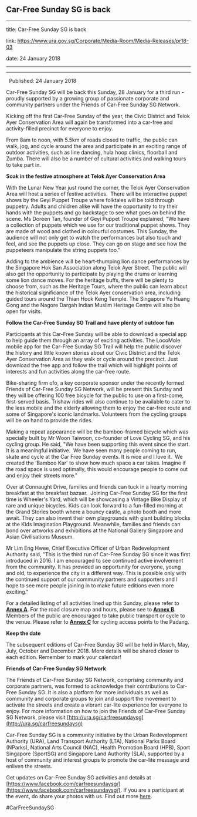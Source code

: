 ## Car-Free Sunday SG is back
---
title: Car-Free Sunday SG is back

link: https://www.ura.gov.sg/Corporate/Media-Room/Media-Releases/pr18-03

date: 24 January 2018

---

--------------------------

  Published: 24 January 2018



Car-Free Sunday SG will be back this Sunday, 28 January for a third run - proudly supported by a growing group of passionate corporate and community partners under the Friends of Car-Free Sunday SG Network.   
  
Kicking off the first Car-Free Sunday of the year, the Civic District and Telok Ayer Conservation Area will again be transformed into a car-free and activity-filled precinct for everyone to enjoy.   
  
From 8am to noon, with 5.5km of roads closed to traffic, the public can walk, jog, and cycle around the area and participate in an exciting range of outdoor activities, such as line dancing, hula hoop clinics, floorball and Zumba. There will also be a number of cultural activities and walking tours to take part in.   
  
**Soak in the festive atmosphere at Telok Ayer Conservation Area**

With the Lunar New Year just round the corner, the Telok Ayer Conservation Area will host a series of festive activities.  There will be interactive puppet shows by the Geyi Puppet Troupe where folktales will be told through puppetry. Adults and children alike will have the opportunity to try their hands with the puppets and go backstage to see what goes on behind the scene. Ms Doreen Tan, founder of Geyi Puppet Troupe explained, "We have a collection of puppets which we use for our traditional puppet shows. They are made of wood and clothed in colourful costumes. This Sunday, the audience will not only get to watch the performances but also touch and feel, and see the puppets up close. They can go on stage and see how the puppeteers manipulate the string puppets too."

Adding to the ambience will be heart-thumping lion dance performances by the Singapore Hok San Association along Telok Ayer Street. The public will also get the opportunity to participate by playing the drums or learning some lion dance moves. For the heritage buffs, there will be plenty to choose from, such as the Heritage Tours, where the public can learn about the historical significance of the Telok Ayer conservation area, including guided tours around the Thian Hock Keng Temple. The Singapore Yu Huang Gong and the Nagore Dargah Indian Muslim Heritage Centre will also be open for visits.

**Follow the Car-Free Sunday SG Trail and have plenty of outdoor fun**  
  
Participants at this Car-Free Sunday will be able to download a special app to help guide them through an array of exciting activities. The LocoMole mobile app for the Car-Free Sunday SG Trail will help the public discover the history and little known stories about our Civic District and the Telok Ayer Conservation Area as they walk or cycle around the precinct. Just download the free app and follow the trail which will highlight points of interests and fun activities along the car-free route.   
  
Bike-sharing firm ofo, a key corporate sponsor under the recently formed Friends of Car-Free Sunday SG Network, will be present this Sunday and they will be offering 100 free bicycle for the public to use on a first-come, first-served basis. Trishaw rides will also continue to be available to cater to the less mobile and the elderly allowing them to enjoy the car-free route and some of Singapore's iconic landmarks. Volunteers from the cycling groups will be on hand to provide the rides.  
  
Making a repeat appearance will be the bamboo-framed bicycle which was specially built by Mr Woon Taiwoon, co-founder of Love Cycling SG, and his cycling group. He said, "We have been supporting this event since the start. It is a meaningful initiative.  We have seen many people coming to run, skate and cycle at the Car Free Sunday events. It is nice and I love it.  We created the ‘Bamboo Kar' to show how much space a car takes. Imagine if the road space is used optimally, this would encourage people to come out and enjoy their streets more."   
  
Over at Connaught Drive, families and friends can tuck in a hearty morning breakfast at the breakfast bazaar.  Joining Car-Free Sunday SG for the first time is Wheeler's Yard, which will be showcasing a Vintage Bike Display of rare and unique bicycles. Kids can look forward to a fun-filled morning at the Grand Stories booth where a bouncy castle, a photo booth and more await. They can also invent their own playgrounds with giant building blocks at the Kids Imagination Playground. Meanwhile, families and friends can bond over artworks and exhibitions at the National Gallery Singapore and Asian Civilisations Museum.   
  
Mr Lim Eng Hwee, Chief Executive Officer of Urban Redevelopment Authority said, "This is the third run of Car-Free Sunday SG since it was first introduced in 2016. I am encouraged to see continued active involvement from the community. It has provided an opportunity for everyone, young and old, to experience the city in a different way. This is possible only with the continued support of our community partners and supporters and I hope to see more people joining in to make future editions even more exciting."   
  
For a detailed listing of all activities lined up this Sunday, please refer to **[Annex A](https://www.ura.gov.sg/-/media/Corporate/Media-Room/2018/Jan/pr18-03a\(2\).pdf)**. For the road closure map and hours, please see to **[Annex B](https://www.ura.gov.sg/-/media/Corporate/Media-Room/2018/Jan/pr18-03b.pdf)**. Members of the public are encouraged to take public transport or cycle to the venue. Please refer to **[Annex C](https://www.ura.gov.sg/-/media/Corporate/Media-Room/2018/Jan/pr18-03c.pdf)** for cycling access points to the Padang.   
  
**Keep the date**  
  
The subsequent editions of Car-Free Sunday SG will be held in March, May, July, October and December 2018. More details will be shared closer to each edition. Remember to mark your calendar!  
  
**Friends of Car-Free Sunday SG Network**  
  
The Friends of Car-Free Sunday SG Network, comprising community and corporate partners, was formed to acknowledge their contributions to Car-Free Sunday SG. It is also a platform for more individuals as well as community and corporate groups to join and support the movement to activate the streets and create a vibrant car-lite experience for everyone to enjoy. For more information on how to join the Friends of Car-Free Sunday SG Network, please visit [http://ura.sg/carfreesundaysg](http://ura.sg/carfreesundaysg)  
  
Car-Free Sunday SG is a community initiative by the Urban Redevelopment Authority (URA), Land Transport Authority (LTA), National Parks Board (NParks), National Arts Council (NAC), Health Promotion Board (HPB), Sport Singapore (SportSG) and Singapore Land Authority (SLA), supported by a host of community and interest groups to promote the car-lite message and enliven the streets.  
  
Get updates on Car-Free Sunday SG activities and details at [https://www.facebook.com/carfreesundaysg/](https://www.facebook.com/carfreesundaysg/). If you are a participant at the event, do share your photos with us. Find out more [here](https://www.ura.gov.sg/Corporate/Get-Involved/Go-Car-Lite/Car-Free-Sunday/CFS/About-CFS).  
  
#CarFreeSundaySG